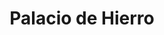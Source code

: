 ---
title: "Palacio de Hierro"
url: /ciudad-de-mexico/palacio-de-hierro-calle-durango/
shop: grandes almacenes
---